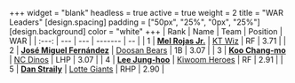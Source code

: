 +++
widget = "blank"
headless = true
active = true
weight = 2
title = "WAR Leaders"
[design.spacing]
padding = ["50px", "25%", "0px", "25%"]
[design.background]
color = "white"
+++
| Rank | Name | Team | Position | WAR |
| :---: | --- | --- | ------- | -- |
| 1 | [**Mel Rojas Jr.**](/players/11380) | [KT Wiz](/teams/KTWiz) | RF | 3.71 |
| 2 | [**José Miguel Fernández**](/players/12514) | [Doosan Bears](/teams/DoosanBears) | 1B | 3.07 |
| 3 | [**Koo Chang-mo**](/players/7698) | [NC Dinos](/teams/NCDinos) | LHP | 3.07 |
| 4 | [**Lee Jung-hoo**](/players/10673) | [Kiwoom Heroes](/teams/KiwoomHeroes) | RF | 2.91 |
| 5 | [**Dan Straily**](/players/13648) | [Lotte Giants](/teams/LotteGiants) | RHP | 2.90 |
